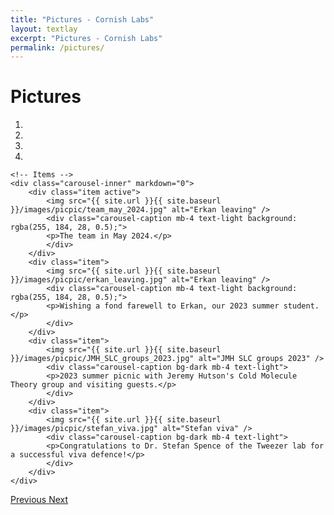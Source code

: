 ```yaml
---
title: "Pictures - Cornish Labs"
layout: textlay
excerpt: "Pictures - Cornish Labs"
permalink: /pictures/
---
```


# Pictures


<div markdown="0" id="carousel" class="carousel slide" data-ride="carousel" data-interval="4000" data-pause="hover" >
    <!-- Menu -->
    <ol class="carousel-indicators">
        <li data-target="#carousel" data-slide-to="0" class="active"></li>
        <li data-target="#carousel" data-slide-to="1"></li>
        <li data-target="#carousel" data-slide-to="2"></li>
        <li data-target="#carousel" data-slide-to="3"></li>
    </ol>

    <!-- Items -->
    <div class="carousel-inner" markdown="0">
        <div class="item active">
            <img src="{{ site.url }}{{ site.baseurl }}/images/picpic/team_may_2024.jpg" alt="Erkan leaving" />
            <div class="carousel-caption mb-4 text-light background: rgba(255, 184, 28, 0.5);">
            <p>The team in May 2024.</p>
            </div>
        </div>
        <div class="item">
            <img src="{{ site.url }}{{ site.baseurl }}/images/picpic/erkan_leaving.jpg" alt="Erkan leaving" />
            <div class="carousel-caption mb-4 text-light background: rgba(255, 184, 28, 0.5);">
            <p>Wishing a fond farewell to Erkan, our 2023 summer student.</p>
            </div>
        </div>
        <div class="item">
            <img src="{{ site.url }}{{ site.baseurl }}/images/picpic/JMH_SLC_groups_2023.jpg" alt="JMH SLC groups 2023" />
            <div class="carousel-caption bg-dark mb-4 text-light">
            <p>2023 summer picnic with Jeremy Hutson's Cold Molecule Theory group and visiting guests.</p>
            </div>
        </div>
        <div class="item">
            <img src="{{ site.url }}{{ site.baseurl }}/images/picpic/stefan_viva.jpg" alt="Stefan viva" />
            <div class="carousel-caption bg-dark mb-4 text-light">
            <p>Congratulations to Dr. Stefan Spence of the Tweezer lab for a successful viva defence!</p>
            </div>
        </div>
    </div>
  <a class="left carousel-control" href="#carousel" role="button" data-slide="prev">
    <span class="glyphicon glyphicon-chevron-left" aria-hidden="true"></span>
    <span class="sr-only">Previous</span>
  </a>
  <a class="right carousel-control" href="#carousel" role="button" data-slide="next">
    <span class="glyphicon glyphicon-chevron-right" aria-hidden="true"></span>
    <span class="sr-only">Next</span>
  </a>
</div>